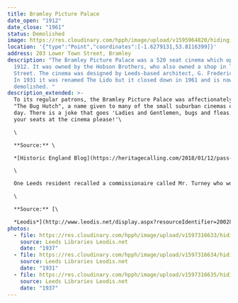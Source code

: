 ```yaml
---
title: Bramley Picture Palace
date_open: "1912"
date_close: "1961"
status: Demolished
image: https://res.cloudinary.com/hpph/image/upload/v1595964820/hidinginplainsight/bramleypicturehouse.svg
location: '{"type":"Point","coordinates":[-1.6279131,53.8116399]}'
address: 203 Lower Town Street, Bramley
description: "The Bramley Picture Palace was a 520 seat cinema which opened in
  1912. It was owned by the Hobson Brothers, who also owned a shop in Town
  Street. The cinema was designed by Leeds-based architect, G. Frederick Bowman.
  In 1931 it was renamed The Lido but it closed down in 1961 and is now
  demolished. "
description_extended: >-
  To its regular patrons, the Bramley Picture Palace was affectionately known as
  "The Bug Hutch", a name given to many of the small suburban cinemas of its
  day. There is a joke that goes 'Ladies and Gentlemen, bugs and fleas, take
  your seats at the cinema please!'\

  \

  **Source:** \

  *[Historic England Blog](https://heritagecalling.com/2018/01/12/pass-the-popcorn-a-brief-introduction-to-cinemas/)*\

  \

  One Leeds resident recalled a commissionaire called Mr. Turney who worked at the Bramley Picture Palace who would hunt for those shouting out during screenings.\

  \

  **Source:** [\

  *Leodis*](http://www.leodis.net/display.aspx?resourceIdentifier=2002820_98431033&DISPLAY=FULL)
photos:
  - file: https://res.cloudinary.com/hpph/image/upload/v1597316633/hidinginplainsight/Bramley_Picture_Palace_Lido_Cinema_Leeds_Libraries_2002820_98431033.jpg
    source: Leeds Libraries Leodis.net
    date: "1937"
  - file: https://res.cloudinary.com/hpph/image/upload/v1597316634/hidinginplainsight/Bramley_Picture_Palace_Lido_Cinema_Leeds_Libraries_2002820_9820193.jpg
    source: Leeds Libraries Leodis.net
    date: "1931"
  - file: https://res.cloudinary.com/hpph/image/upload/v1597316635/hidinginplainsight/Bramley_Picture_Palace_Lido_Cinema_Leeds_Libraries_2002820_40058535.jpg
    source: Leeds Libraries Leodis.net
    date: "1937"
---
```

